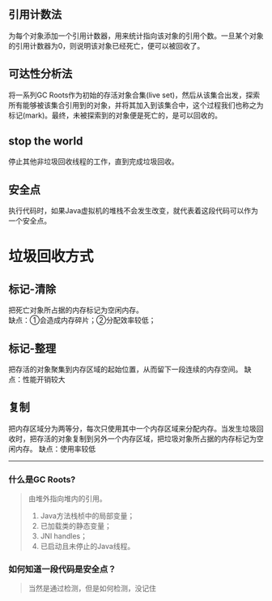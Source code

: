 ## 引用计数法
为每个对象添加一个引用计数器，用来统计指向该对象的引用个数。一旦某个对象的引用计数器为0，则说明该对象已经死亡，便可以被回收了。

## 可达性分析法
将一系列GC Roots作为初始的存活对象合集(live set)，然后从该集合出发，探索所有能够被该集合引用到的对象，并将其加入到该集合中，这个过程我们也称之为标记(mark)。最终，未被探索到的对象便是死亡的，是可以回收的。

## stop the world
停止其他非垃圾回收线程的工作，直到完成垃圾回收。

## 安全点
执行代码时，如果Java虚拟机的堆栈不会发生改变，就代表着这段代码可以作为一个安全点。

# 垃圾回收方式
## 标记-清除
把死亡对象所占据的内存标记为空闲内存。  
缺点：①会造成内存碎片；②分配效率较低；

## 标记-整理
把存活的对象聚集到内存区域的起始位置，从而留下一段连续的内存空间。
缺点：性能开销较大

## 复制
把内存区域分为两等分，每次只使用其中一个内存区域来分配内存。当发生垃圾回收时，把存活的对象复制到另外一个内存区域，把垃圾对象所占据的内存标记为空闲内存。
缺点：使用率较低

------
### 什么是GC Roots?
>由堆外指向堆内的引用。
>1. Java方法栈桢中的局部变量；
>2. 已加载类的静态变量；
>3. JNI handles；
>4. 已启动且未停止的Java线程。  

### 如何知道一段代码是安全点？
>当然是通过检测，但是如何检测，没记住


